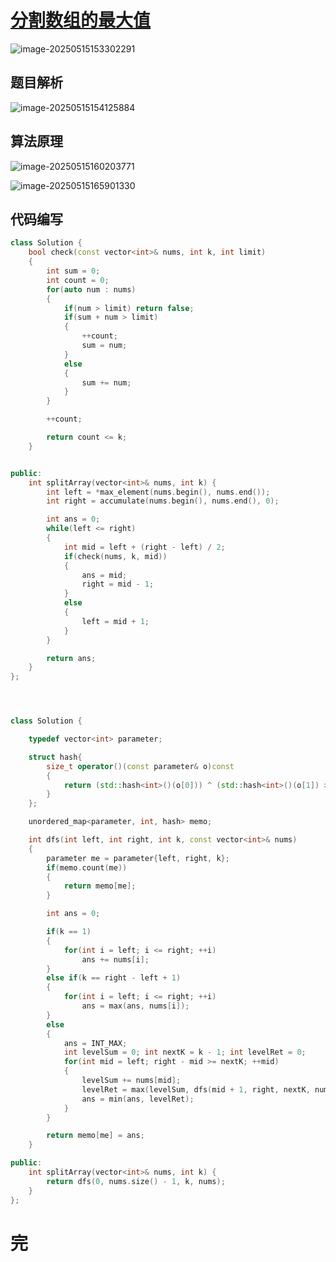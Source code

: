 # [分割数组的最大值](https://leetcode.cn/problems/split-array-largest-sum/)

![image-20250515153302291](https://md-wind.oss-cn-nanjing.aliyuncs.com/md/20250515153302341.png)

## 题目解析

![image-20250515154125884](https://md-wind.oss-cn-nanjing.aliyuncs.com/md/20250515154125988.png)

## 算法原理

![image-20250515160203771](https://md-wind.oss-cn-nanjing.aliyuncs.com/md/20250515160204015.png)

![image-20250515165901330](https://md-wind.oss-cn-nanjing.aliyuncs.com/md/20250515165901715.png)

## 代码编写

```cpp
class Solution {
    bool check(const vector<int>& nums, int k, int limit)
    {
        int sum = 0;
        int count = 0;
        for(auto num : nums)
        {
            if(num > limit) return false;
            if(sum + num > limit)
            {
                ++count;
                sum = num;
            }
            else
            {
                sum += num;
            }
        }

        ++count;

        return count <= k;
    }


public:
    int splitArray(vector<int>& nums, int k) {
        int left = *max_element(nums.begin(), nums.end());
        int right = accumulate(nums.begin(), nums.end(), 0);

        int ans = 0;
        while(left <= right)
        {
            int mid = left + (right - left) / 2;
            if(check(nums, k, mid))
            {
                ans = mid;
                right = mid - 1;
            }
            else
            {
                left = mid + 1;
            }
        }

        return ans;
    }
};




class Solution {

    typedef vector<int> parameter;

    struct hash{
        size_t operator()(const parameter& o)const
        {
            return (std::hash<int>()(o[0])) ^ (std::hash<int>()(o[1]) >> 1) ^ (std::hash<int>()(o[2]) >> 2);
        }
    };

    unordered_map<parameter, int, hash> memo;

    int dfs(int left, int right, int k, const vector<int>& nums)
    {
        parameter me = parameter{left, right, k};
        if(memo.count(me))
        {
            return memo[me];
        }

        int ans = 0;

        if(k == 1)
        {
            for(int i = left; i <= right; ++i)
                ans += nums[i];
        }
        else if(k == right - left + 1)
        {
            for(int i = left; i <= right; ++i)
                ans = max(ans, nums[i]);
        }
        else
        {
            ans = INT_MAX;
            int levelSum = 0; int nextK = k - 1; int levelRet = 0;
            for(int mid = left; right - mid >= nextK; ++mid)
            {
                levelSum += nums[mid];
                levelRet = max(levelSum, dfs(mid + 1, right, nextK, nums));
                ans = min(ans, levelRet);
            }
        }

        return memo[me] = ans;
    }

public:
    int splitArray(vector<int>& nums, int k) {
        return dfs(0, nums.size() - 1, k, nums);
    }
};
```

# 完